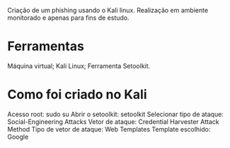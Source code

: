 Criação de um phishing usando o Kali linux.
Realização em ambiente monitorado e apenas para fins de estudo.

# Ferramentas

Máquina virtual;
Kali Linux;
Ferramenta Setoolkit.

# Como foi criado no Kali

Acesso root: sudo su
Abrir o setoolkit: setoolkit
Selecionar tipo de ataque: Social-Engineering Attacks
Vetor de ataque: Credential Harvester Attack Method
Tipo de vetor de ataque: Web Templates
Template escolhido: Google



